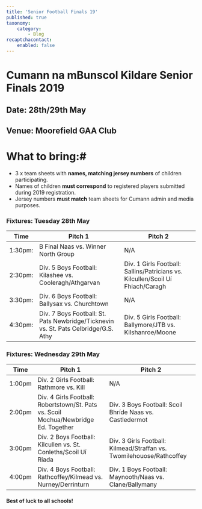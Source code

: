 ```yaml
---
title: 'Senior Football Finals 19'
published: true
taxonomy:
    category:
        - Blog
recaptchacontact:
    enabled: false
---
```


# Cumann na mBunscol Kildare Senior Finals 2019 #

## Date: 28th/29th May

## Venue: Moorefield GAA Club

# What to bring:#
* 3 x team sheets with **names, matching jersey numbers** of children participating.
* Names of children **must correspond** to registered players submitted during 2019 registration.
* Jersey numbers **must match** team sheets for Cumann admin and media purposes.

### Fixtures: Tuesday 28th May
Time | Pitch 1 | Pitch 2 
--- | --- | ---
1:30pm: | B Final Naas vs. Winner North Group | N/A 
2:30pm: | Div. 5 Boys Football: Kilashee vs. Cooleragh/Athgarvan | Div. 1 Girls Football: Sallins/Patricians vs. Kilcullen/Scoil Uí Fhiach/Caragh
3:30pm: | Div. 6 Boys Football: Ballysax vs. Churchtown | N/A |
4:30pm: | Div. 7 Boys Football: St. Pats Newbridge/Ticknevin vs. St. Pats Celbridge/G.S. Athy | Div. 5 Girls Football: Ballymore/JTB vs. Kilshanroe/Moone

### Fixtures: Wednesday 29th May
Time | Pitch 1 | Pitch 2 
--- | --- | ---
1:00pm | Div. 2 Girls Football: Rathmore vs. Kill | N/A |
2:00pm | Div. 4 Girls Football: Robertstown/St. Pats vs. Scoil Mochua/Newbridge Ed. Together | Div. 3 Boys Football: Scoil Bhríde Naas vs. Castledermot
3:00pm | Div. 2 Boys Football: Kilcullen vs. St. Conleths/Scoil Uí Riada | Div. 3 Girls Football: Kilmead/Straffan vs. Twomilehouose/Rathcoffey 
4:00pm | Div. 4 Boys Football: Rathcoffey/Kilmead vs. Nurney/Derrinturn | Div. 1 Boys Football: Maynooth/Naas vs. Clane/Ballymany



#### Best of luck to all schools!